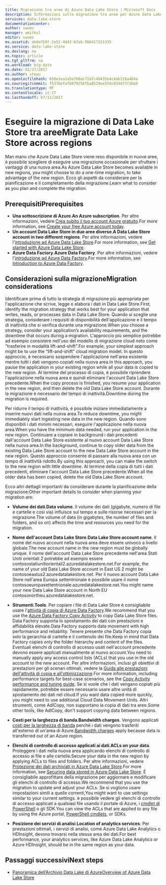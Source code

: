 ```yaml
---
title: Migrazione tra aree di Azure Data Lake Store | Microsoft Docs
description: Informazioni sulla migrazione tra aree per Azure Data Lake Store.
services: data-lake-store
documentationcenter: 
author: swums
manager: amitkul
editor: swums
ms.assetid: ebde7b9f-2e51-4d43-b7ab-566417221335
ms.service: data-lake-store
ms.devlang: na
ms.topic: article
ms.tgt_pltfrm: na
ms.workload: big-data
ms.date: 01/27/2017
ms.author: stewu
ms.openlocfilehash: 650e1ea1a5e768ac72afc49435e4c4ab318a464a
ms.sourcegitcommit: f537befafb079256fba0529ee554c034d73f36b0
ms.translationtype: MT
ms.contentlocale: it-IT
ms.lasthandoff: 07/11/2017
---
```

# <a name="migrate-data-lake-store-across-regions"></a><span data-ttu-id="6f53c-103">Eseguire la migrazione di Data Lake Store tra aree</span><span class="sxs-lookup"><span data-stu-id="6f53c-103">Migrate Data Lake Store across regions</span></span>

<span data-ttu-id="6f53c-104">Man mano che Azure Data Lake Store viene reso disponibile in nuove aree, è possibile scegliere di eseguire una migrazione occasionale per sfruttare i vantaggi di una nuova area.</span><span class="sxs-lookup"><span data-stu-id="6f53c-104">As Azure Data Lake Store becomes available in new regions, you might choose to do a one-time migration, to take advantage of the new region.</span></span> <span data-ttu-id="6f53c-105">Ecco gli aspetti da considerare per la pianificazione e il completamento della migrazione.</span><span class="sxs-lookup"><span data-stu-id="6f53c-105">Learn what to consider as you plan and complete the migration.</span></span>

## <a name="prerequisites"></a><span data-ttu-id="6f53c-106">Prerequisiti</span><span class="sxs-lookup"><span data-stu-id="6f53c-106">Prerequisites</span></span>

* <span data-ttu-id="6f53c-107">**Una sottoscrizione di Azure**.</span><span class="sxs-lookup"><span data-stu-id="6f53c-107">**An Azure subscription**.</span></span> <span data-ttu-id="6f53c-108">Per altre informazioni, vedere [Crea subito il tuo account Azure gratuito](https://azure.microsoft.com/pricing/free-trial/).</span><span class="sxs-lookup"><span data-stu-id="6f53c-108">For more information, see [Create your free Azure account today](https://azure.microsoft.com/pricing/free-trial/).</span></span>
* <span data-ttu-id="6f53c-109">**Un account Data Lake Store in due aree diverse**.</span><span class="sxs-lookup"><span data-stu-id="6f53c-109">**A Data Lake Store account in two different regions**.</span></span> <span data-ttu-id="6f53c-110">Per altre informazioni, vedere l'[introduzione ad Azure Data Lake Store](data-lake-store-get-started-portal.md).</span><span class="sxs-lookup"><span data-stu-id="6f53c-110">For more information, see [Get started with Azure Data Lake Store](data-lake-store-get-started-portal.md).</span></span>
* <span data-ttu-id="6f53c-111">**Azure Data Factory**.</span><span class="sxs-lookup"><span data-stu-id="6f53c-111">**Azure Data Factory**.</span></span> <span data-ttu-id="6f53c-112">Per altre informazioni, vedere l'[introduzione ad Azure Data Factory](../data-factory/data-factory-introduction.md).</span><span class="sxs-lookup"><span data-stu-id="6f53c-112">For more information, see [Introduction to Azure Data Factory](../data-factory/data-factory-introduction.md).</span></span>


## <a name="migration-considerations"></a><span data-ttu-id="6f53c-113">Considerazioni sulla migrazione</span><span class="sxs-lookup"><span data-stu-id="6f53c-113">Migration considerations</span></span>

<span data-ttu-id="6f53c-114">Identificare prima di tutto la strategia di migrazione più appropriata per l'applicazione che scrive, legge o elabora i dati in Data Lake Store.</span><span class="sxs-lookup"><span data-stu-id="6f53c-114">First, identify the migration strategy that works best for your application that writes, reads, or processes data in Data Lake Store.</span></span> <span data-ttu-id="6f53c-115">Quando si sceglie una strategia, considerare i requisiti di disponibilità dell'applicazione e il tempo di inattività che si verifica durante una migrazione.</span><span class="sxs-lookup"><span data-stu-id="6f53c-115">When you choose a strategy, consider your application’s availability requirements, and the downtime that occurs during a migration.</span></span> <span data-ttu-id="6f53c-116">L'approccio più semplice potrebbe ad esempio consistere nell'uso del modello di migrazione cloud noto come "trasferire in modalità lift-and-shift".</span><span class="sxs-lookup"><span data-stu-id="6f53c-116">For example, your simplest approach might be to use the “lift-and-shift” cloud migration model.</span></span> <span data-ttu-id="6f53c-117">In questo approccio, è necessario sospendere l'applicazione nell'area esistente mentre tutti i dati vengono copiati nella nuova area.</span><span class="sxs-lookup"><span data-stu-id="6f53c-117">In this approach, you pause the application in your existing region while all your data is copied to the new region.</span></span> <span data-ttu-id="6f53c-118">Al termine del processo di copia, è possibile riprendere l'applicazione nella nuova area e quindi eliminare l'account Data Lake Store precedente.</span><span class="sxs-lookup"><span data-stu-id="6f53c-118">When the copy process is finished, you resume your application in the new region, and then delete the old Data Lake Store account.</span></span> <span data-ttu-id="6f53c-119">Durante la migrazione è necessario del tempo di inattività.</span><span class="sxs-lookup"><span data-stu-id="6f53c-119">Downtime during the migration is required.</span></span>

<span data-ttu-id="6f53c-120">Per ridurre il tempo di inattività, è possibile iniziare immediatamente a inserire nuovi dati nella nuova area.</span><span class="sxs-lookup"><span data-stu-id="6f53c-120">To reduce downtime, you might immediately start ingesting new data in the new region.</span></span> <span data-ttu-id="6f53c-121">Quando sono disponibili i dati minimi necessari, eseguire l'applicazione nella nuova area.</span><span class="sxs-lookup"><span data-stu-id="6f53c-121">When you have the minimum data needed, run your application in the new region.</span></span> <span data-ttu-id="6f53c-122">Continuare a copiare in background i dati precedenti dall'account Data Lake Store esistente al nuovo account Data Lake Store nella nuova area.</span><span class="sxs-lookup"><span data-stu-id="6f53c-122">In the background, continue to copy older data from the existing Data Lake Store account to the new Data Lake Store account in the new region.</span></span> <span data-ttu-id="6f53c-123">Questo approccio consente di passare alla nuova area con un tempo di inattività ridotto.</span><span class="sxs-lookup"><span data-stu-id="6f53c-123">By using this approach, you can make the switch to the new region with little downtime.</span></span> <span data-ttu-id="6f53c-124">Al termine della copia di tutti i dati precedenti, eliminare l'account Data Lake Store precedente.</span><span class="sxs-lookup"><span data-stu-id="6f53c-124">When all the older data has been copied, delete the old Data Lake Store account.</span></span>

<span data-ttu-id="6f53c-125">Ecco altri dettagli importanti da considerare durante la pianificazione della migrazione:</span><span class="sxs-lookup"><span data-stu-id="6f53c-125">Other important details to consider when planning your migration are:</span></span>

* <span data-ttu-id="6f53c-126">**Volume dei dati**.</span><span class="sxs-lookup"><span data-stu-id="6f53c-126">**Data volume**.</span></span> <span data-ttu-id="6f53c-127">Il volume dei dati (gigabyte, numero di file e cartelle e così via) influisce sul tempo e sulle risorse necessari per la migrazione.</span><span class="sxs-lookup"><span data-stu-id="6f53c-127">The volume of data (in gigabytes, the number of files and folders, and so on) affects the time and resources you need for the migration.</span></span>

* <span data-ttu-id="6f53c-128">**Nome dell'account Data Lake Store**.</span><span class="sxs-lookup"><span data-stu-id="6f53c-128">**Data Lake Store account name**.</span></span> <span data-ttu-id="6f53c-129">Il nome del nuovo account nella nuova area deve essere univoco a livello globale.</span><span class="sxs-lookup"><span data-stu-id="6f53c-129">The new account name in the new region must be globally unique.</span></span> <span data-ttu-id="6f53c-130">Il nome dell'account Data Lake Store precedente nell'area Stati Uniti orientali 2 potrebbe ad esempio essere contosostatiunitiorientali2.azuredatalakestore.net.</span><span class="sxs-lookup"><span data-stu-id="6f53c-130">For example, the name of your old Data Lake Store account in East US 2 might be contosoeastus2.azuredatalakestore.net.</span></span> <span data-ttu-id="6f53c-131">Per il nuovo account Data Lake Store nell'area Europa settentrionale è possibile usare il nome contosoeuropasettentrionale.azuredatalakestore.net.</span><span class="sxs-lookup"><span data-stu-id="6f53c-131">You might name your new Data Lake Store account in North EU contosonortheu.azuredatalakestore.net.</span></span>

* <span data-ttu-id="6f53c-132">**Strumenti**.</span><span class="sxs-lookup"><span data-stu-id="6f53c-132">**Tools**.</span></span> <span data-ttu-id="6f53c-133">Per copiare i file di Data Lake Store è consigliabile usare l'[attività di copia di Azure Data Factory](../data-factory/data-factory-azure-datalake-connector.md).</span><span class="sxs-lookup"><span data-stu-id="6f53c-133">We recommend that you use the [Azure Data Factory Copy Activity](../data-factory/data-factory-azure-datalake-connector.md) to copy Data Lake Store files.</span></span> <span data-ttu-id="6f53c-134">Data Factory supporta lo spostamento dei dati con prestazioni e affidabilità elevate.</span><span class="sxs-lookup"><span data-stu-id="6f53c-134">Data Factory supports data movement with high performance and reliability.</span></span> <span data-ttu-id="6f53c-135">Tenere presente che Data Factory copia solo la gerarchia di cartelle e il contenuto dei file.</span><span class="sxs-lookup"><span data-stu-id="6f53c-135">Keep in mind that Data Factory copies only the folder hierarchy and content of the files.</span></span> <span data-ttu-id="6f53c-136">Eventuali elenchi di controllo di accesso usati nell'account precedente devono essere applicati manualmente al nuovo account.</span><span class="sxs-lookup"><span data-stu-id="6f53c-136">You need to manually apply any access control lists (ACLs) that you use in the old account to the new account.</span></span> <span data-ttu-id="6f53c-137">Per altre informazioni, inclusi gli obiettivi di prestazioni per gli scenari ottimali, vedere la [Guida alle prestazioni dell'attività di copia e all'ottimizzazione](../data-factory/data-factory-copy-activity-performance.md).</span><span class="sxs-lookup"><span data-stu-id="6f53c-137">For more information, including performance targets for best-case scenarios, see the [Copy Activity performance and tuning guide](../data-factory/data-factory-copy-activity-performance.md).</span></span> <span data-ttu-id="6f53c-138">Se si vuole che i dati vengano copiati più rapidamente, potrebbe essere necessario usare altre unità di spostamento dei dati nel cloud.</span><span class="sxs-lookup"><span data-stu-id="6f53c-138">If you want data copied more quickly, you might need to use additional Cloud Data Movement Units.</span></span> <span data-ttu-id="6f53c-139">Altri strumenti, come AdlCopy, non supportano la copia di dati tra aree.</span><span class="sxs-lookup"><span data-stu-id="6f53c-139">Some other tools, like AdlCopy, don't support copying data between regions.</span></span>  

* <span data-ttu-id="6f53c-140">**Costi per la larghezza di banda**.</span><span class="sxs-lookup"><span data-stu-id="6f53c-140">**Bandwidth charges**.</span></span> <span data-ttu-id="6f53c-141">Vengono applicati [costi per la larghezza di banda](https://azure.microsoft.com/en-us/pricing/details/bandwidth/) perché i dati vengono trasferiti all'esterno di un'area di Azure.</span><span class="sxs-lookup"><span data-stu-id="6f53c-141">[Bandwidth charges](https://azure.microsoft.com/en-us/pricing/details/bandwidth/) apply because data is transferred out of an Azure region.</span></span>

* <span data-ttu-id="6f53c-142">**Elenchi di controllo di accesso applicati ai dati**.</span><span class="sxs-lookup"><span data-stu-id="6f53c-142">**ACLs on your data**.</span></span> <span data-ttu-id="6f53c-143">Proteggere i dati nella nuova area applicando elenchi di controllo di accesso ai file e alle cartelle.</span><span class="sxs-lookup"><span data-stu-id="6f53c-143">Secure your data in the new region by applying ACLs to files and folders.</span></span> <span data-ttu-id="6f53c-144">Per altre informazioni, vedere [Protezione dei dati archiviati in Azure Data Lake Store](data-lake-store-secure-data.md).</span><span class="sxs-lookup"><span data-stu-id="6f53c-144">For more information, see [Securing data stored in Azure Data Lake Store](data-lake-store-secure-data.md).</span></span> <span data-ttu-id="6f53c-145">È consigliabile approfittare della migrazione per aggiornare e modificare gli elenchi di controllo di accesso.</span><span class="sxs-lookup"><span data-stu-id="6f53c-145">We recommend that you use the migration to update and adjust your ACLs.</span></span> <span data-ttu-id="6f53c-146">Se si vogliono usare impostazioni simili a quelle correnti,</span><span class="sxs-lookup"><span data-stu-id="6f53c-146">You might want to use settings similar to your current settings.</span></span> <span data-ttu-id="6f53c-147">è possibile vedere gli elenchi di controllo di accesso applicati a qualsiasi file usando il portale di Azure, i [cmdlet di PowerShell](/powershell/module/azurerm.datalakestore/get-azurermdatalakestoreitempermission) o gli SDK.</span><span class="sxs-lookup"><span data-stu-id="6f53c-147">You can view the ACLs that are applied to any file by using the Azure portal, [PowerShell cmdlets](/powershell/module/azurerm.datalakestore/get-azurermdatalakestoreitempermission), or SDKs.</span></span>  

* <span data-ttu-id="6f53c-148">**Posizione dei servizi di analisi**.</span><span class="sxs-lookup"><span data-stu-id="6f53c-148">**Location of analytics services**.</span></span> <span data-ttu-id="6f53c-149">Per prestazioni ottimali, i servizi di analisi, come Azure Data Lake Analytics o HDInsight, devono trovarsi nella stessa area dei dati.</span><span class="sxs-lookup"><span data-stu-id="6f53c-149">For best performance, your analytics services, like Azure Data Lake Analytics or Azure HDInsight, should be in the same region as your data.</span></span>  

## <a name="next-steps"></a><span data-ttu-id="6f53c-150">Passaggi successivi</span><span class="sxs-lookup"><span data-stu-id="6f53c-150">Next steps</span></span>
* [<span data-ttu-id="6f53c-151">Panoramica dell’Archivio Data Lake di Azure</span><span class="sxs-lookup"><span data-stu-id="6f53c-151">Overview of Azure Data Lake Store</span></span>](data-lake-store-overview.md)
